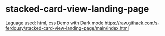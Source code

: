# stacked-card-view-landing-page
Laguage used: html, css
Demo with Dark mode
https://raw.githack.com/s-ferdousy/stacked-card-view-landing-page/main/index.html
